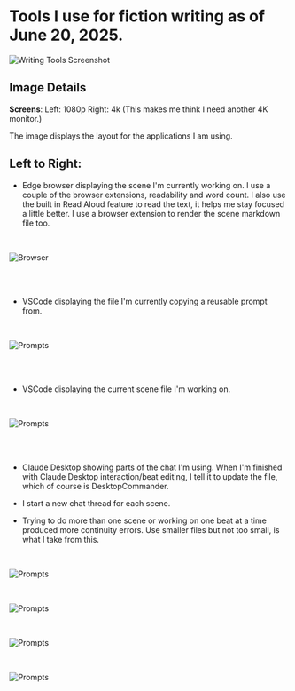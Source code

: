 # Tools I use for fiction writing as of June 20, 2025.

![Writing Tools Screenshot](Screenshot_2025-06-20.png)

## Image Details

**Screens**: Left: 1080p  Right: 4k (This makes me think I need another 4K monitor.)

The image displays the layout for the applications I am using.


## Left to Right:

- Edge browser displaying the scene I'm currently working on. I use a couple of the browser extensions, readability and word count. I also use the built in Read Aloud feature to read the text, it helps me stay focused a little better. I use a browser extension to render the scene markdown file too.

<br>

![Browser](browser.png)

<br><br>

- VSCode displaying the file I'm currently copying a reusable prompt from.

<br>

![Prompts](vscode_1.png)

<br><br>

- VSCode displaying the current scene file I'm working on.

<br>

![Prompts](vscode_2.png)

<br><br>

- Claude Desktop showing parts of the chat I'm using. When I'm finished with Claude Desktop interaction/beat editing, I tell it to update the file, which of course is DesktopCommander. 

- I start a new chat thread for each scene.

- Trying to do more than one scene or working on one beat at a time produced more continuity errors. Use smaller files but not too small, is what I take from this.

<br>

![Prompts](claude_desktop_00.png)

<br>

![Prompts](claude_desktop_01.png)

<br>

![Prompts](claude_desktop_02.png)

<br>

![Prompts](claude_desktop_03.png)
